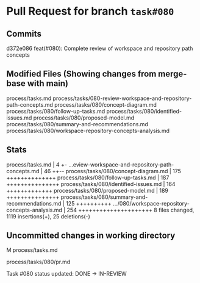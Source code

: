 # Pull Request for branch `task#080`

## Commits
d372e086 feat(#080): Complete review of workspace and repository path concepts


## Modified Files (Showing changes from merge-base with main)
process/tasks.md
process/tasks/080-review-workspace-and-repository-path-concepts.md
process/tasks/080/concept-diagram.md
process/tasks/080/follow-up-tasks.md
process/tasks/080/identified-issues.md
process/tasks/080/proposed-model.md
process/tasks/080/summary-and-recommendations.md
process/tasks/080/workspace-repository-concepts-analysis.md


## Stats
process/tasks.md                                   |   4 +-
 ...eview-workspace-and-repository-path-concepts.md |  46 ++--
 process/tasks/080/concept-diagram.md               | 175 ++++++++++++++
 process/tasks/080/follow-up-tasks.md               | 187 +++++++++++++++
 process/tasks/080/identified-issues.md             | 164 +++++++++++++
 process/tasks/080/proposed-model.md                | 189 +++++++++++++++
 process/tasks/080/summary-and-recommendations.md   | 125 ++++++++++
 .../080/workspace-repository-concepts-analysis.md  | 254 +++++++++++++++++++++
 8 files changed, 1119 insertions(+), 25 deletions(-)
## Uncommitted changes in working directory
M	process/tasks.md

process/tasks/080/pr.md



Task #080 status updated: DONE → IN-REVIEW
